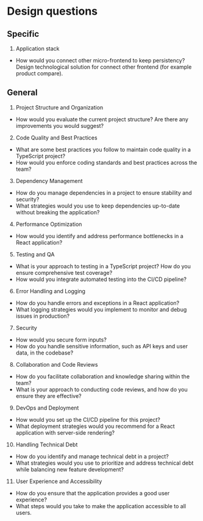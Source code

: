 # Design questions

## Specific

1. Application stack

- How would you connect other micro-frontend to keep persistency? Design technological solution for connect other frontend (for example product compare).

## General

1. Project Structure and Organization

- How would you evaluate the current project structure? Are there any
  improvements you would suggest?

2. Code Quality and Best Practices

- What are some best practices you follow to maintain code quality in a TypeScript project?
- How would you enforce coding standards and best practices across the team?

3. Dependency Management

- How do you manage dependencies in a project to ensure stability and security?
- What strategies would you use to keep dependencies up-to-date without breaking the application?

4. Performance Optimization

- How would you identify and address performance bottlenecks in a React application?

5. Testing and QA

- What is your approach to testing in a TypeScript project? How do you ensure comprehensive test coverage?
- How would you integrate automated testing into the CI/CD pipeline?

6. Error Handling and Logging

- How do you handle errors and exceptions in a React application?
- What logging strategies would you implement to monitor and debug issues in production?

7. Security

- How would you secure form inputs?
- How do you handle sensitive information, such as API keys and user data, in the codebase?

8. Collaboration and Code Reviews

- How do you facilitate collaboration and knowledge sharing within the team?
- What is your approach to conducting code reviews, and how do you ensure they are effective?

9. DevOps and Deployment

- How would you set up the CI/CD pipeline for this project?
- What deployment strategies would you recommend for a React application with server-side rendering?

10. Handling Technical Debt

- How do you identify and manage technical debt in a project?
- What strategies would you use to prioritize and address technical debt while balancing new feature development?

11. User Experience and Accessibility

- How do you ensure that the application provides a good user experience?
- What steps would you take to make the application accessible to all users.
